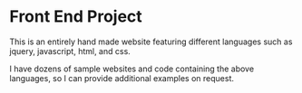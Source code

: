 # Front End Project
This is an entirely hand made website featuring different languages such as jquery, javascript, html, and css.

I have dozens of sample websites and code containing the above languages, so I can provide additional examples on request.

